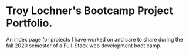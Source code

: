# Troy Lochner's Bootcamp Project Portfolio.
An index page for projects I have worked on and care to share during the fall 2020 semester of a Full-Stack web development boot camp. 
